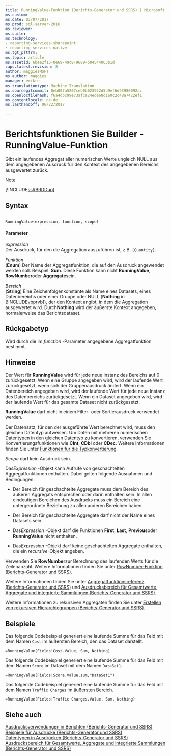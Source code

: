 ```yaml
---
title: RunningValue-Funktion (Berichts-Generator und SSRS) | Microsoft Docs
ms.custom: 
ms.date: 03/07/2017
ms.prod: sql-server-2016
ms.reviewer: 
ms.suite: 
ms.technology:
- reporting-services-sharepoint
- reporting-services-native
ms.tgt_pltfrm: 
ms.topic: article
ms.assetid: 6bee2f15-0e69-49c8-9689-b04544063b1d
caps.latest.revision: 8
author: maggiesMSFT
ms.author: maggies
manager: erikre
ms.translationtype: Machine Translation
ms.sourcegitcommit: 0eb007a5207ceb0b023952d5d9ef6d95986092ac
ms.openlocfilehash: f6a4dbc99e73afca24ede68d160c2c48a7422ef1
ms.contentlocale: de-de
ms.lasthandoff: 06/22/2017

---
```

# <a name="report-builder-functions---runningvalue-function"></a>Berichtsfunktionen Sie Builder - RunningValue-Funktion
  Gibt ein laufendes Aggregat aller numerischen Werte ungleich NULL aus dem angegebenen Ausdruck für den Kontext des angegebenen Bereichs ausgewertet zurück.  
  
> [!NOTE]  
>  [!INCLUDE[ssRBRDDup](../../includes/ssrbrddup-md.md)]  
  
## <a name="syntax"></a>Syntax  
  
```  
  
RunningValue(expression, function, scope)  
```  
  
#### <a name="parameters"></a>Parameter  
 *expression*  
 Der Ausdruck, für den die Aggregation auszuführen ist, z.B. `[Quantity]`.  
  
 *Funktion*  
 (**Enum**) Der Name der Aggregatfunktion, die auf den Ausdruck angewendet werden soll. Beispiel: **Sum**. Diese Funktion kann nicht **RunningValue**, **RowNumber**oder **Aggregate**sein.  
  
 *Bereich*  
 (**String**) Eine Zeichenfolgenkonstante als Name eines Datasets, eines Datenbereichs oder einer Gruppe oder NULL (**Nothing** in [!INCLUDE[vbprvb](../../includes/vbprvb-md.md)]), der den Kontext angibt, in dem die Aggregation ausgewertet wird. Durch**Nothing** wird der äußerste Kontext angegeben, normalerweise das Berichtsdataset.  
  
## <a name="return-type"></a>Rückgabetyp  
 Wird durch die im *function* -Parameter angegebene Aggregatfunktion bestimmt.  
  
## <a name="remarks"></a>Hinweise  
 Der Wert für **RunningValue** wird für jede neue Instanz des Bereichs auf 0 zurückgesetzt. Wenn eine Gruppe angegeben wird, wird der laufende Wert zurückgesetzt, wenn sich der Gruppenausdruck ändert. Wenn ein Datenbereich angegeben wird, wird der laufende Wert für jede neue Instanz des Datenbereichs zurückgesetzt. Wenn ein Dataset angegeben wird, wird der laufende Wert für das gesamte Dataset nicht zurückgesetzt.  
  
 **RunningValue** darf nicht in einem Filter- oder Sortierausdruck verwendet werden.  
  
 Der Datensatz, für den der ausgeführte Wert berechnet wird, muss den gleichen Datentyp aufweisen. Um Daten mit mehreren numerischen Datentypen in den gleichen Datentyp zu konvertieren, verwenden Sie Konvertierungsfunktionen wie **CInt**, **CDbl** oder **CDec**. Weitere Informationen finden Sie unter [Funktionen für die Typkonvertierung](http://go.microsoft.com/fwlink/?LinkId=96142).  
  
 *Scope* darf kein Ausdruck sein.  
  
 Das*Expression* -Objekt kann Aufrufe von geschachtelten Aggregatfunktionen enthalten. Dabei gelten folgende Ausnahmen und Bedingungen:  
  
-   Der Bereich für geschachtelte Aggregate muss dem Bereich des äußeren Aggregats entsprechen oder darin enthalten sein. In allen eindeutigen Bereichen des Ausdrucks muss ein Bereich eine untergeordnete Beziehung zu allen anderen Bereichen haben.  
  
-   Der Bereich für geschachtelte Aggregate darf nicht der Name eines Datasets sein.  
  
-   Das*Expression* -Objekt darf die Funktionen **First**, **Last**, **Previous**oder **RunningValue** nicht enthalten.  
  
-   Das*Expression* -Objekt darf keine geschachtelten Aggregate enthalten, die ein *recursive*-Objekt angeben.  
  
 Verwenden Sie **RowNumber**zur Berechnung des laufenden Werts für die Zeilenanzahl. Weitere Informationen finden Sie unter [RowNumber-Funktion &#40;Berichts-Generator und SSRS&#41;](../../reporting-services/report-design/report-builder-functions-rownumber-function.md).  
  
 Weitere Informationen finden Sie unter [Aggregatfunktionsreferenz &#40;Berichts-Generator und SSRS&#41;](../../reporting-services/report-design/report-builder-functions-aggregate-functions-reference.md) und [Ausdrucksbereich für Gesamtwerte, Aggregate und integrierte Sammlungen &#40;Berichts-Generator und SSRS&#41;](../../reporting-services/report-design/expression-scope-for-totals-aggregates-and-built-in-collections.md).  
  
 Weitere Informationen zu rekursiven Aggregaten finden Sie unter [Erstellen von rekursiven Hierarchiegruppen &#40;Berichts-Generator und SSRS&#41;](../../reporting-services/report-design/creating-recursive-hierarchy-groups-report-builder-and-ssrs.md).  
  
## <a name="examples"></a>Beispiele  
 Das folgende Codebeispiel generiert eine laufende Summe für das Feld mit dem Namen `Cost` im äußersten Bereich, den das Dataset darstellt.  
  
```  
=RunningValue(Fields!Cost.Value, Sum, Nothing)  
```  
  
 Das folgende Codebeispiel generiert eine laufende Summe für das Feld mit dem Namen `Score` im Dataset mit dem Namen `DataSet1`.  
  
```  
=RunningValue(Fields!Score.Value,sum,"DataSet1")  
```  
  
 Das folgende Codebeispiel generiert eine laufende Summe für das Feld mit dem Namen `Traffic Charges` im äußersten Bereich.  
  
```  
=RunningValue(Fields!Traffic Charges.Value, Sum, Nothing)  
```  
  
## <a name="see-also"></a>Siehe auch  
 [Ausdrucksverwendungen in Berichten &#40;Berichts-Generator und SSRS&#41;](../../reporting-services/report-design/expression-uses-in-reports-report-builder-and-ssrs.md)   
 [Beispiele für Ausdrücke &#40;Berichts-Generator und SSRS&#41;](../../reporting-services/report-design/expression-examples-report-builder-and-ssrs.md)   
 [Datentypen in Ausdrücken &#40;Berichts-Generator und SSRS&#41;](../../reporting-services/report-design/data-types-in-expressions-report-builder-and-ssrs.md)   
 [Ausdrucksbereich für Gesamtwerte, Aggregate und integrierte Sammlungen &#40;Berichts-Generator und SSRS&#41;](../../reporting-services/report-design/expression-scope-for-totals-aggregates-and-built-in-collections.md)  
  
  

